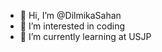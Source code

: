 - 👋 Hi, I’m @DilmikaSahan
- 👀 I’m interested in coding
- 🌱 I’m currently learning at USJP

<!---
DilmikaSahan/DilmikaSahan is a ✨ special ✨ repository because its `README.md` (this file) appears on your GitHub profile.
You can click the Preview link to take a look at your changes.
--->
